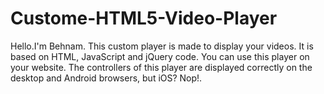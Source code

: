 # Custome-HTML5-Video-Player
Hello.I'm Behnam. This custom player is made to display your videos. It is based on HTML, JavaScript and jQuery code. You can use this player on your website. The controllers of this player are displayed correctly on the desktop and Android browsers, but iOS? Nop!.
